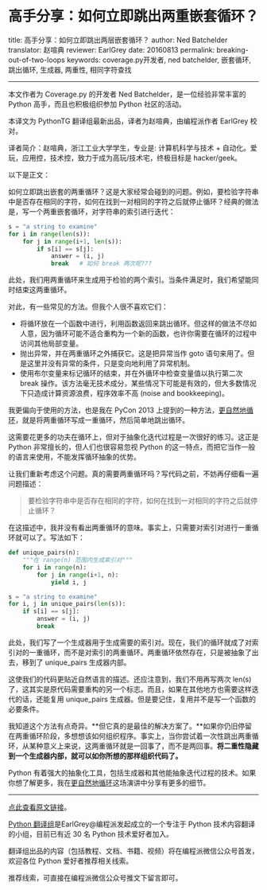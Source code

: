 # 高手分享：如何立即跳出两重嵌套循环？

title: 高手分享：如何立即跳出两层嵌套循环？
author: Ned Batchelder
translator: 赵喧典
reviewer: EarlGrey
date: 20160813
permalink: breaking-out-of-two-loops
keywords: coverage.py开发者, ned batchelder, 嵌套循环, 跳出循环, 生成器, 两重性, 相同字符查找

***

本文作者为 Coverage.py 的开发者 Ned Batchelder，是一位经验非常丰富的 Python 高手，而且也积极组织参加 Python 社区的活动。

本译文为 PythonTG 翻译组最新出品，译者为赵喧典，由编程派作者 EarlGrey 校对。

译者简介：赵喧典，浙江工业大学学生，专业是: 计算机科学与技术 + 自动化。爱玩，应用控，技术控，致力于成为高玩/技术宅，终极目标是 hacker/geek。

以下是正文：

如何立即跳出嵌套的两重循环？这是大家经常会碰到的问题。例如，要检验字符串中是否存在相同的字符，如何在找到一对相同的字符之后就停止循环？经典的做法是，写一个两重嵌套循环，对字符串的索引进行迭代：

```python
s = "a string to examine"
for i in range(len(s)):
    for j in range(i+1, len(s)):
        if s[i] == s[j]:
            answer = (i, j)
            break   # 如何 break 两次呢???
```

此处，我们用两重循环来生成用于检验的两个索引。当条件满足时，我们希望能同时结束这两重循环。

对此，有一些常见的方法。但我个人很不喜欢它们：

- 将循环放在一个函数中进行，利用函数返回来跳出循环。但这样的做法不尽如人意，因为循环可能不适合重构为一个新的函数，也许你需要在循环的过程中访问其他局部变量。
- 抛出异常，并在两重循环之外捕获它。这是把异常当作 goto 语句来用了。但是这里并没有异常的条件，只是变向地利用了异常机制。
- 使用布尔变量来标记循环的结束，并在外循环中检查变量值以执行第二次 break 操作。该方法毫无技术成分，某些情况下可能是有效的，但大多数情况下只造成计算资源浪费，程序效率不高 (noise and bookkeeping)。

我更偏向于使用的方法，也是我在 PyCon 2013 上提到的一种方法，[更自然地循环](http://nedbatchelder.com/text/iter.html)，就是将两重循环写成一重循环，然后简单地跳出循环。

这需要花更多的功夫在循环上，但对于抽象化迭代过程是一次很好的练习。这正是 Python 非常擅长的，但人们也很容易忽视 Python 的这一特点，而把它当作一般的语言来使用，不能发挥循环抽象的优势。

让我们重新考虑这个问题。真的需要两重循环吗？写代码之前，不妨再仔细看一遍问题描述：

> 要检验字符串中是否存在相同的字符，如何在找到一对相同的字符之后就停止循环？

在这描述中，我并没有看出两重循环的意味。事实上，只需要对索引对进行一重循环就可以了。写法如下：

```python
def unique_pairs(n):
    """在 range(n) 范围内生成索引对"""
    for i in range(n):
        for j in range(i+1, n):
            yield i, j

s = "a string to examine"
for i, j in unique_pairs(len(s)):
    if s[i] == s[j]:
        answer = (i, j)
        break
```

此处，我们写了一个生成器用于生成需要的索引对。现在，我们的循环就成了对索引对的一重循环，而不是对索引的两重循环。两重循环依然存在，只是被抽象了出去，移到了 unique\_pairs 生成器内部。

这使我们的代码更贴近自然语言的描述。还应注意到，我们不用再写两次 len(s) 了，这其实是原代码需要重构的另一个标志。而且，如果在其他地方也需要这样迭代的话，还能复用 unique\_pairs 生成器。但是要记住，复用并不是写一个函数的必要条件。

我知道这个方法有点奇异。**但它真的是最佳的解决方案了。**如果你仍旧停留在两重循环阶段，多想想该如何组织程序。事实上，当你尝试着一次性跳出两重循环，从某种意义上来说，这两重循环就是一回事了，而不是两回事。**将二重性隐藏到一个生成器内部，就可以如你所想的那样组织代码了。**

Python 有着强大的抽象化工具，包括生成器和其他能抽象迭代过程的技术。如果你想了解更多，我在[更自然地循环](http://nedbatchelder.com/text/iter.html)这场演讲中分享有更多的细节。

***

[点此查看原文链接](http://nedbatchelder.com//blog/201608/breaking_out_of_two_loops.html)。

[Python 翻译组](https://github.com/PythonTG)是EarlGrey@编程派发起成立的一个专注于 Python 技术内容翻译的小组，目前已有近 30 名 Python 技术爱好者加入。

翻译组出品的内容（包括教程、文档、书籍、视频）将在编程派微信公众号首发，欢迎各位 Python 爱好者推荐相关线索。

推荐线索，可直接在编程派微信公众号推文下留言即可。
